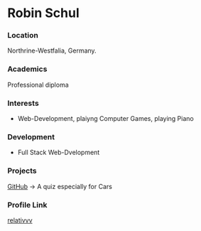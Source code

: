 # Robin Schul
### Location
Northrine-Westfalia, Germany.
### Academics
Professional diploma
### Interests
- Web-Development, plaiyng Computer Games, playing Piano
### Development
- Full Stack Web-Dvelopment
### Projects
[GitHub](https://github.com/relativvv/Turbo_-_Das-Autoquiz) -> A quiz especially for Cars
### Profile Link
[relativvv](https://github.com/relativvv)
